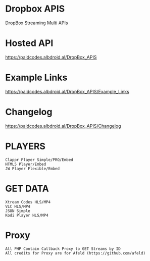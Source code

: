 # Dropbox APIS
DropBox Streaming Multi APIs

# Hosted API
https://paidcodes.albdroid.al/DropBox_APIS

# Example Links
https://paidcodes.albdroid.al/DropBox_APIS/Example_Links

# Changelog
https://paidcodes.albdroid.al/DropBox_APIS/Changelog

# PLAYERS
    Clappr Player Simple/PRO/Embed
    HTML5 Player/Embed
    JW Player Flexible/Embed

# GET DATA
    Xtream Codes HLS/MP4
    VLC HLS/MP4
    JSON Simple
    Kodi Player HLS/MP4

# Proxy
    All PHP Contain Callback Proxy to GET Streams by ID
    All credits for Proxy are for Afeld (https://github.com/afeld)
